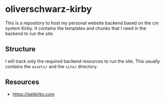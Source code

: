 # oliverschwarz-kirby

This is a repository to host my personal website backend based on the cm system Kirby. It contains the templates and chunks that I need in the backend to run the site.

## Structure

I will track only the required backend resources to run the site. This usually contains the `assets/` and the `site/` directory.

## Resources

* https://getkirby.com
